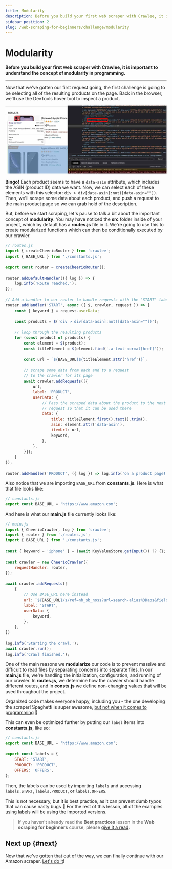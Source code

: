 ```yaml
---
title: Modularity
description: Before you build your first web scraper with Crawlee, it is important to understand the concept of modularity in programming.
sidebar_position: 2
slug: /web-scraping-for-beginners/challenge/modularity
---
```


# Modularity

**Before you build your first web scraper with Crawlee, it is important to understand the concept of modularity in programming.**

---

Now that we've gotten our first request going, the first challenge is going to be selecting all of the resulting products on the page. Back in the browser, we'll use the DevTools hover tool to inspect a product.

![Result products](../../../platform/expert_scraping_with_apify/solutions/images/result-items.webp)

**Bingo!** Each product seems to have a `data-asin` attribute, which includes the ASIN (product ID) data we want. Now, we can select each of these elements with this selector: `div > div[data-asin]:not([data-asin=""])`. Then, we'll scrape some data about each product, and push a request to the main product page so we can grab hold of the description.

But, before we start scraping, let's pause to talk a bit about the important concept of **modularity**. You may have noticed the **src** folder inside of your project, which by default has a **routes.js** file in it. We're going to use this to create modularized functions which can then be conditionally executed by our crawler.

```js
// routes.js
import { createCheerioRouter } from 'crawlee';
import { BASE_URL } from './constants.js';

export const router = createCheerioRouter();

router.addDefaultHandler(({ log }) => {
    log.info('Route reached.');
});

// Add a handler to our router to handle requests with the 'START' label
router.addHandler('START', async ({ $, crawler, request }) => {
    const { keyword } = request.userData;

    const products = $('div > div[data-asin]:not([data-asin=""])');

    // loop through the resulting products
    for (const product of products) {
        const element = $(product);
        const titleElement = $(element.find('.a-text-normal[href]'));

        const url = `${BASE_URL}${titleElement.attr('href')}`;

        // scrape some data from each and to a request
        // to the crawler for its page
        await crawler.addRequests([{
            url,
            label: 'PRODUCT',
            userData: {
                // Pass the scraped data about the product to the next
                // request so that it can be used there
                data: {
                    title: titleElement.first().text().trim(),
                    asin: element.attr('data-asin'),
                    itemUrl: url,
                    keyword,
                },
            },
        }]);
    }
});

router.addHandler('PRODUCT', ({ log }) => log.info('on a product page!'));
```

Also notice that we are importing `BASE_URL` from **constants.js**. Here is what that file looks like:

```js
// constants.js
export const BASE_URL = 'https://www.amazon.com';
```

And here is what our **main.js** file currently looks like:

```js
// main.js
import { CheerioCrawler, log } from 'crawlee';
import { router } from './routes.js';
import { BASE_URL } from './constants.js';

const { keyword = 'iphone' } = (await KeyValueStore.getInput()) ?? {};

const crawler = new CheerioCrawler({
    requestHandler: router,
});

await crawler.addRequests([
    {
        // Use BASE_URL here instead
        url: `${BASE_URL}/s/ref=nb_sb_noss?url=search-alias%3Daps&field-keywords=${keyword}`,
        label: 'START',
        userData: {
            keyword,
        },
    },
])

log.info('Starting the crawl.');
await crawler.run();
log.info('Crawl finished.');
```

One of the main reasons we **modularize** our code is to prevent massive and difficult to read files by separating concerns into separate files. In our **main.js** file, we're  handling the initialization, configuration, and running of our crawler. In **routes.js**, we determine how the crawler should handle different routes, and in **consts.js** we define non-changing values that will be used throughout the project.

Organized code makes everyone happy, including you - the one developing the scraper! Spaghetti is super awesome, [but not when it comes to programming](https://www.urbandictionary.com/define.php?term=spaghetti+code) 🍝

This can even be optimized further by putting our `label` items into **constants.js**, like so:

```js
// constants.js
export const BASE_URL = 'https://www.amazon.com';

export const labels = {
    START: 'START',
    PRODUCT: 'PRODUCT',
    OFFERS: 'OFFERS',
};
```

Then, the labels can be used by importing `labels` and accessing `labels.START`, `labels.PRODUCT`, or `labels.OFFERS`.

This is not necessary, but it is best practice, as it can prevent dumb typos that can cause nasty bugs 🐞 For the rest of this lesson, all of the examples using labels will be using the imported versions.

> If you haven't already read the **Best practices** lesson in the **Web scraping for beginners** course, please [give it a read](../best_practices.md).

## Next up {#next}

Now that we've gotten that out of the way, we can finally continue with our Amazon scraper. [Let's do it](./scraping_amazon.md)!
